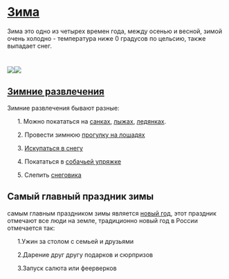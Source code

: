 <h1><a href="https://ru.wikipedia.org/wiki/Зима">Зима</a></h1>
<p>Зима это одно из четырех времен года, между осенью и весной, зимой очень холодно - температура ниже 0 градусов по цельсию, также выпадает снег.</p>
<h1> <img src="https://avatars.mds.yandex.net/i?id=aeed44978f3cf790ae46e64143aa1fc46312d66b-10918338-images-thumbs&n=13"><img src="https://avatars.mds.yandex.net/i?id=cf8aa4ba985d2c9fb204474d9d22353bbe9bb7cc-10895071-images-thumbs&n=13"> </h1>
<h2><a href="index.html" style="text-decoration:underline">Зимние развлечения</a></h2>
<p> Зимние развлечения бывают разные:</p>
<ol><il>1. Можно покататься на <a href="https://ru.wikipedia.org/wiki/Сани">санках</a>, <a href="https://ru.wikipedia.org/wiki/Лыжи">лыжах</a>, <a href="https://ru.wikipedia.org/wiki/Ледянка">ледянках</a>.</il></ol>
<ol><il>2. Провести зимнюю <a href="https://ru.wikipedia.org/wiki/Конный_туризм">прогулку на лошадях</a></il></ol>
<ol><il>3. <a href="https://ru.wikipedia.org/wiki/Зимнее_плавание">Искупаться в снегу</a></il></ol>
<ol><il>4. Покататься в <a href="https://ru.wikipedia.org/wiki/Ездовые_собаки">собачьей упряжке</a></il></ol>
<ol><il>5. Слепить <a href="https://ru.wikipedia.org/wiki/Снеговик">снеговика</a></il></ol>
<h2> Самый главный праздник зимы</h2> 
<p>самым главным праздником зимы является <a href="https://ru.wikipedia.org/wiki/Новый_год">новый год</a>, этот праздник отмечают все люди на земле,
традиционно новый год в России отмечается так:</p>
<ol>1.Ужин за столом с семьей и друзьями</ol>
<ol>2.Дарение друг другу подарков и сюрпризов</ol>
<ol>3.Запуск салюта или феерверков</ol>
